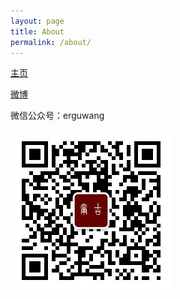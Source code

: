 ```yaml
---
layout: page
title: About
permalink: /about/
---
```



[主页](http://www.crownpku.com)

[微博](http://www.weibo.com/wongan)

微信公众号：erguwang


![微信公众号](/images/dashang/gongzhonghao.jpg)
